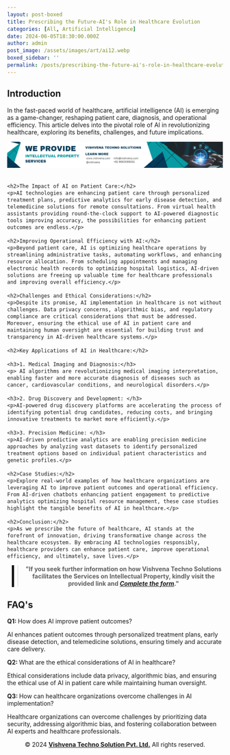 ```yaml
---
layout: post-boxed
title: Prescribing the Future-AI's Role in Healthcare Evolution
categories: [All, Artificial Intelligence]
date: 2024-06-05T18:30:00.000Z
author: admin
post_image: /assets/images/art/ai12.webp
boxed_sidebar: ''
permalink: /posts/prescribing-the-future-ai's-role-in-healthcare-evolution
---
```


<html lang="en">
<head>
    <meta charset="UTF-8">
    <meta name="viewport" content="width=device-width, initial-scale=1.0">
    <meta name="description" content="Revolutionize healthcare with AI. Explore its transformative impact on patient care & operational efficiency.">
    <title>Prescribing the Future-AI's Role in Healthcare Evolution</title>
</head>
<body>

<h2>Introduction</h2>
<p>In the fast-paced world of healthcare, artificial intelligence (AI) is emerging as a game-changer, reshaping patient care, diagnosis, and operational efficiency. This article delves into the pivotal role of AI in revolutionizing healthcare, exploring its benefits, challenges, and future implications.</p>

<!-- Image Banner Ad -->
<a href="/contact">
    <img src="/assets/images/art/ip ads a.webp" alt="Advertisement for Vishvena Techno Solutions intellectual property services" style="max-width:100%; height:auto;">
</a>
<br><br>

<article>

    <h2>The Impact of AI on Patient Care:</h2>
    <p>AI technologies are enhancing patient care through personalized treatment plans, predictive analytics for early disease detection, and telemedicine solutions for remote consultations. From virtual health assistants providing round-the-clock support to AI-powered diagnostic tools improving accuracy, the possibilities for enhancing patient outcomes are endless.</p>

	<h2>Improving Operational Efficiency with AI:</h2>
	<p>Beyond patient care, AI is optimizing healthcare operations by streamlining administrative tasks, automating workflows, and enhancing resource allocation. From scheduling appointments and managing electronic health records to optimizing hospital logistics, AI-driven solutions are freeing up valuable time for healthcare professionals and improving overall efficiency.</p>
	
	<h2>Challenges and Ethical Considerations:</h2>
	<p>Despite its promise, AI implementation in healthcare is not without challenges. Data privacy concerns, algorithmic bias, and regulatory compliance are critical considerations that must be addressed. Moreover, ensuring the ethical use of AI in patient care and maintaining human oversight are essential for building trust and transparency in AI-driven healthcare systems.</p>

	<h2>Key Applications of AI in Healthcare:</h2>

	<h3>1. Medical Imaging and Diagnosis:</h3>
	<p> AI algorithms are revolutionizing medical imaging interpretation, enabling faster and more accurate diagnosis of diseases such as cancer, cardiovascular conditions, and neurological disorders.</p>

	<h3>2. Drug Discovery and Development: </h3>
	<p>AI-powered drug discovery platforms are accelerating the process of identifying potential drug candidates, reducing costs, and bringing innovative treatments to market more efficiently.</p>

	<h3>3. Precision Medicine: </h3>
	<p>AI-driven predictive analytics are enabling precision medicine approaches by analyzing vast datasets to identify personalized treatment options based on individual patient characteristics and genetic profiles.</p>

	<h2>Case Studies:</h2>
	<p>Explore real-world examples of how healthcare organizations are leveraging AI to improve patient outcomes and operational efficiency. From AI-driven chatbots enhancing patient engagement to predictive analytics optimizing hospital resource management, these case studies highlight the tangible benefits of AI in healthcare.</p>

	<h2>Conclusion:</h2>
	<p>As we prescribe the future of healthcare, AI stands at the forefront of innovation, driving transformative change across the healthcare ecosystem. By embracing AI technologies responsibly, healthcare providers can enhance patient care, improve operational efficiency, and ultimately, save lives.</p>
	
<!-- Quote Ad with link -->
<center>
    <blockquote style="position:relative;">
        <p><b style="font-size:1em;">"If you seek further information on how Vishvena Techno Solutions facilitates the Services on Intellectual Property, kindly visit the provided link and <a href="/contact"><i>Complete the form</i></a>."</b></p>
        <div style="position:absolute; top:0; bottom:0; left:-15px; border-left:5px solid black;"></div>
    </blockquote>
</center>

<h2>FAQ's</h2>
<p><strong>Q1: </strong>How does AI improve patient outcomes?</p>
<p>AI enhances patient outcomes through personalized treatment plans, early disease detection, and telemedicine solutions, ensuring timely and accurate care delivery.</p>

<p><strong>Q2: </strong>What are the ethical considerations of AI in healthcare?</p>
<p>Ethical considerations include data privacy, algorithmic bias, and ensuring the ethical use of AI in patient care while maintaining human oversight.</p>

<p><strong>Q3: </strong>How can healthcare organizations overcome challenges in AI implementation?</p>
<p>Healthcare organizations can overcome challenges by prioritizing data security, addressing algorithmic bias, and fostering collaboration between AI experts and healthcare professionals.</p>

<footer>
    <center>
        <p>&copy; 2024 <a href="https://vishvena.com"><b>Vishvena Techno Solution Pvt. Ltd.</b></a> All rights reserved.</p>
    </center>
</footer>

</article>

</body>
</html>
